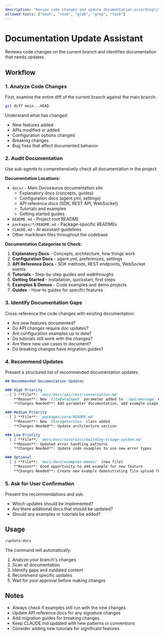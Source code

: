 ```yaml
---
description: "Review code changes and update documentation accordingly"
allowed-tools: ["bash", "read", "glob", "grep", "task"]
---
```


# Documentation Update Assistant

Reviews code changes on the current branch and identifies documentation that needs updates.

## Workflow

### 1. Analyze Code Changes

First, examine the entire diff of the current branch against the main branch:

```bash
git diff main...HEAD
```

Understand what has changed:
- New features added
- APIs modified or added
- Configuration options changed
- Breaking changes
- Bug fixes that affect documented behavior

### 2. Audit Documentation

Use sub-agents to comprehensively check all documentation in the project:

**Documentation Locations:**
- `docs/` - Main Docusaurus documentation site
  - Explanatory docs (concepts, guides)
  - Configuration docs (agent.yml, settings)
  - API reference docs (SDK, REST API, WebSocket)
  - Tutorials and examples
  - Getting started guides
- `README.md` - Project root README
- `packages/*/README.md` - Package-specific READMEs
- `CLAUDE.md` - AI assistant guidelines
- Other markdown files throughout the codebase

**Documentation Categories to Check:**
1. **Explanatory Docs** - Concepts, architecture, how things work
2. **Configuration Docs** - agent.yml, preferences, settings
3. **API Reference Docs** - SDK methods, REST endpoints, WebSocket events
4. **Tutorials** - Step-by-step guides and walkthroughs
5. **Getting Started** - Installation, quickstart, first steps
6. **Examples & Demos** - Code examples and demo projects
7. **Guides** - How-to guides for specific features

### 3. Identify Documentation Gaps

Cross-reference the code changes with existing documentation:
- Are new features documented?
- Do API changes require doc updates?
- Are configuration examples up to date?
- Do tutorials still work with the changes?
- Are there new use cases to document?
- Do breaking changes have migration guides?

### 4. Recommend Updates

Present a structured list of recommended documentation updates:

```markdown
## Recommended Documentation Updates

### High Priority
- [ ] **File**: `docs/docs/api/rest/conversation.md`
  - **Reason**: New `fileDataInput` parameter added to `/api/message` endpoint
  - **Changes Needed**: Add parameter documentation, add example usage

### Medium Priority
- [ ] **File**: `packages/core/README.md`
  - **Reason**: New `StorageService` class added
  - **Changes Needed**: Update architecture section

### Low Priority
- [ ] **File**: `docs/docs/tutorials/building-triage-system.md`
  - **Reason**: Updated error handling patterns
  - **Changes Needed**: Update code examples to use new error types

### Optional
- [ ] **File**: `docs/docs/examples-demos/` (new file)
  - **Reason**: Good opportunity to add example for new feature
  - **Changes Needed**: Create new example demonstrating file upload feature
```

### 5. Ask for User Confirmation

Present the recommendations and ask:
- Which updates should be implemented?
- Are there additional docs that should be updated?
- Should any examples or tutorials be added?

## Usage

```bash
/update-docs
```

The command will automatically:
1. Analyze your branch's changes
2. Scan all documentation
3. Identify gaps and outdated content
4. Recommend specific updates
5. Wait for your approval before making changes

## Notes

- Always check if examples still run with the new changes
- Update API reference docs for any signature changes
- Add migration guides for breaking changes
- Keep CLAUDE.md updated with new patterns or conventions
- Consider adding new tutorials for significant features
